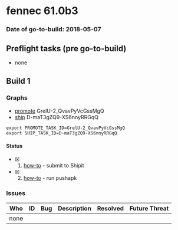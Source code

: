 # fennec 61.0b3

### Date of go-to-build: 2018-05-07

## Preflight tasks (pre go-to-build)
- none

## Build 1  

### Graphs
* [promote](https://tools.taskcluster.net/push-inspector/#/GrelU-2_QvavPyVcGssMgQ) GrelU-2_QvavPyVcGssMgQ
* [ship](https://tools.taskcluster.net/push-inspector/#/D-maT3gZQ9-XS6nnyRRGqQ) D-maT3gZQ9-XS6nnyRRGqQ
```
export PROMOTE_TASK_ID=GrelU-2_QvavPyVcGssMgQ
export SHIP_TASK_ID=D-maT3gZQ9-XS6nnyRRGqQ
```


#### Status
- [x] 1.  [how-to](https://wiki.mozilla.org/Release:Release_Automation_on_Mercurial:Starting_a_Release#Submit_to_Ship_It)  - submit to Shipit
- [x] 2.  [how-to](https://github.com/mozilla-releng/releasewarrior-2.0/blob/master/docs/release-promotion/mobile/howto.md)  - run pushapk

### Issues
| Who                 | ID               | Bug                                                                 | Description                | Resolved                | Future Threat                |
| ------------------- | ---------------- | ------------------------------------------------------------------- | -------------------------- | ----------------------- | ---------------------------- |
| none | | | | | |

